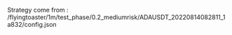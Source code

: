 Strategy come from : /flyingtoaster/1m/test_phase/0.2_mediumrisk/ADAUSDT_20220814082811_1a832/config.json